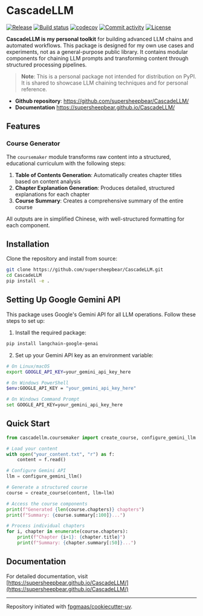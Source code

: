 # CascadeLLM

[![Release](https://img.shields.io/github/v/release/supersheepbear/CascadeLLM)](https://img.shields.io/github/v/release/supersheepbear/CascadeLLM)
[![Build status](https://img.shields.io/github/actions/workflow/status/supersheepbear/CascadeLLM/main.yml?branch=main)](https://github.com/supersheepbear/CascadeLLM/actions/workflows/main.yml?query=branch%3Amain)
[![codecov](https://codecov.io/gh/supersheepbear/CascadeLLM/branch/main/graph/badge.svg)](https://codecov.io/gh/supersheepbear/CascadeLLM)
[![Commit activity](https://img.shields.io/github/commit-activity/m/supersheepbear/CascadeLLM)](https://img.shields.io/github/commit-activity/m/supersheepbear/CascadeLLM)
[![License](https://img.shields.io/github/license/supersheepbear/CascadeLLM)](https://img.shields.io/github/license/supersheepbear/CascadeLLM)

**CascadeLLM is my personal toolkit** for building advanced LLM chains and automated workflows. This package is designed for my own use cases and experiments, not as a general-purpose public library. It contains modular components for chaining LLM prompts and transforming content through structured processing pipelines.

> **Note**: This is a personal package not intended for distribution on PyPI. It is shared to showcase LLM chaining techniques and for personal reference.

- **Github repository**: <https://github.com/supersheepbear/CascadeLLM/>
- **Documentation** <https://supersheepbear.github.io/CascadeLLM/>

## Features

### Course Generator

The `coursemaker` module transforms raw content into a structured, educational curriculum with the following steps:

1. **Table of Contents Generation**: Automatically creates chapter titles based on content analysis
2. **Chapter Explanation Generation**: Produces detailed, structured explanations for each chapter
3. **Course Summary**: Creates a comprehensive summary of the entire course

All outputs are in simplified Chinese, with well-structured formatting for each component.

## Installation

Clone the repository and install from source:

```bash
git clone https://github.com/supersheepbear/CascadeLLM.git
cd CascadeLLM
pip install -e .
```

## Setting Up Google Gemini API

This package uses Google's Gemini API for all LLM operations. Follow these steps to set up:

1. Install the required package:

```bash
pip install langchain-google-genai
```

2. Set up your Gemini API key as an environment variable:

```bash
# On Linux/macOS
export GOOGLE_API_KEY=your_gemini_api_key_here

# On Windows PowerShell
$env:GOOGLE_API_KEY = "your_gemini_api_key_here"

# On Windows Command Prompt
set GOOGLE_API_KEY=your_gemini_api_key_here
```

## Quick Start

```python
from cascadellm.coursemaker import create_course, configure_gemini_llm

# Load your content
with open("your_content.txt", "r") as f:
    content = f.read()

# Configure Gemini API
llm = configure_gemini_llm()

# Generate a structured course
course = create_course(content, llm=llm)

# Access the course components
print(f"Generated {len(course.chapters)} chapters")
print(f"Summary: {course.summary[:100]}...")

# Process individual chapters
for i, chapter in enumerate(course.chapters):
    print(f"Chapter {i+1}: {chapter.title}")
    print(f"Summary: {chapter.summary[:50]}...")
```

## Documentation

For detailed documentation, visit [https://supersheepbear.github.io/CascadeLLM/](https://supersheepbear.github.io/CascadeLLM/)

---

Repository initiated with [fpgmaas/cookiecutter-uv](https://github.com/fpgmaas/cookiecutter-uv).
